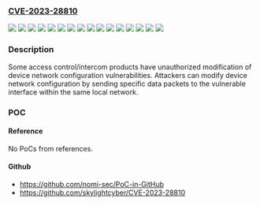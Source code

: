 ### [CVE-2023-28810](https://cve.mitre.org/cgi-bin/cvename.cgi?name=CVE-2023-28810)
![](https://img.shields.io/static/v1?label=Product&message=DS-K1T320XXX&color=blue)
![](https://img.shields.io/static/v1?label=Product&message=DS-K1T341AXX&color=blue)
![](https://img.shields.io/static/v1?label=Product&message=DS-K1T341C&color=blue)
![](https://img.shields.io/static/v1?label=Product&message=DS-K1T343XXX&color=blue)
![](https://img.shields.io/static/v1?label=Product&message=DS-K1T671XXX&color=blue)
![](https://img.shields.io/static/v1?label=Product&message=DS-K1T804AXX&color=blue)
![](https://img.shields.io/static/v1?label=Product&message=DS-KH63%20Series%2CDS-KH85%20Series&color=blue)
![](https://img.shields.io/static/v1?label=Product&message=DS-KH9310-WTE1(B)%2CDS-KH9510-WTE1(B)&color=blue)
![](https://img.shields.io/static/v1?label=Version&message=V1.4.0_build221212%20&color=brightgreen)
![](https://img.shields.io/static/v1?label=Version&message=V2.1.76_build230204%20%20&color=brightgreen)
![](https://img.shields.io/static/v1?label=Version&message=V2.2.8_build230219%20&color=brightgreen)
![](https://img.shields.io/static/v1?label=Version&message=V3.14.0_build230117%20&color=brightgreen)
![](https://img.shields.io/static/v1?label=Version&message=V3.2.30_build221223%20&color=brightgreen)
![](https://img.shields.io/static/v1?label=Version&message=V3.3.8_build230112%20&color=brightgreen)
![](https://img.shields.io/static/v1?label=Version&message=V3.5.0_build220706%20&color=brightgreen)
![](https://img.shields.io/static/v1?label=Vulnerability&message=CWE-284%20Improper%20Access%20Control&color=brightgreen)

### Description

Some access control/intercom products have unauthorized modification of device network configuration vulnerabilities. Attackers can modify device network configuration by sending specific data packets to the vulnerable interface within the same local network.

### POC

#### Reference
No PoCs from references.

#### Github
- https://github.com/nomi-sec/PoC-in-GitHub
- https://github.com/skylightcyber/CVE-2023-28810

